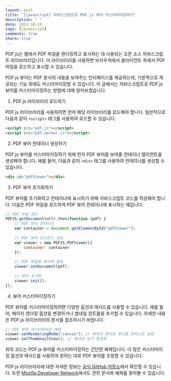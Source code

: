 ```yaml
---
layout: post
title: "[javascript] 자바스크립트로 PDF.js 뷰어 커스터마이징하기"
description: " "
date: 2023-10-19
tags: [javascript]
comments: true
share: true
---
```


PDF.js는 웹에서 PDF 파일을 렌더링하고 표시하는 데 사용되는 오픈 소스 자바스크립트 라이브러리입니다. 이 라이브러리를 사용하면 브라우저에서 클라이언트 측에서 PDF 파일을 로드하고 표시할 수 있습니다.

PDF.js 뷰어는 PDF 문서의 내용을 보여주는 인터페이스를 제공하는데, 기본적으로 제공되는 기능 외에도 커스터마이징할 수 있습니다. 이 글에서는 자바스크립트로 PDF.js 뷰어를 커스터마이징하는 방법에 대해 알아보겠습니다.

1. PDF.js 라이브러리 로드하기

PDF.js 라이브러리를 사용하려면 먼저 해당 라이브러리를 로드해야 합니다. 일반적으로 다음과 같이 `<script>` 태그를 사용하여 로드할 수 있습니다.

```html
<script src="pdf.js"></script>
<script src="pdf.worker.js"></script>
```

2. PDF 뷰어 컨테이너 생성하기

PDF.js 뷰어를 커스터마이징하기 위해 먼저 PDF 뷰어를 보여줄 컨테이너 엘리먼트를 생성해야 합니다. 예를 들어, 다음과 같이 `<div>` 태그를 사용하여 컨테이너를 생성할 수 있습니다.

```html
<div id="pdfViewer"></div>
```

3. PDF 뷰어 초기화하기

PDF 뷰어를 초기화하고 컨테이너에 표시하기 위해 자바스크립트 코드를 작성해야 합니다. 다음은 PDF 파일을 로드하여 PDF 뷰어 컨테이너에 표시하는 예입니다.

```javascript
// PDF 파일 로드
PDFJS.getDocument(url).then(function (pdf) {
    // PDF 뷰어 컨테이너
    var container = document.getElementById("pdfViewer");
  
    // PDF 뷰어 인스턴스 생성
    var viewer = new PDFJS.PDFViewer({
        container: container
    });
  
    // PDF 파일을 뷰어에 할당
    viewer.setDocument(pdf);
  
    // 뷰어 초기화
    viewer.init();
});
```

4. 뷰어 커스터마이징하기

PDF 뷰어를 커스터마이징하려면 다양한 옵션과 메서드를 사용할 수 있습니다. 예를 들어, 페이지 렌더링 옵션을 변경하거나 썸네일 컨트롤을 추가할 수 있습니다. 자세한 내용은 PDF.js 라이브러리의 문서를 참조하시기 바랍니다.

```javascript
// PDF 뷰어 커스터마이징 예제
viewer.setRenderingMode("canvas"); // 페이지 렌더링 모드를 캔버스로 설정
viewer.setThumbnailView(); // 썸네일 보기 활성화
```

위의 코드는 PDF.js 뷰어를 커스터마이징하는 간단한 예제입니다. 더 많은 커스터마이징 옵션과 메서드를 사용하여 원하는 대로 PDF 뷰어를 조정할 수 있습니다.

PDF.js 라이브러리에 대한 자세한 정보는 [공식 GitHub 저장소](https://github.com/mozilla/pdf.js)에서 확인할 수 있습니다. 또한 [Mozilla Developer Network](https://developer.mozilla.org/en-US/docs/Web/Guide/HTML/PDF_files)에서도 관련 문서와 예제를 찾아볼 수 있습니다.